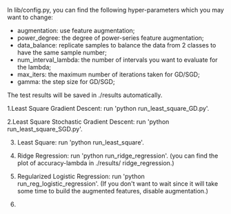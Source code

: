 In lib/config.py, you can find the following hyper-parameters which you may want to change:
- augmentation: use feature augmentation;
- power_degree: the degree of power-series feature augmentation;
- data_balance: replicate samples to balance the data from 2 classes to have the same sample number;
- num_interval_lambda: the number of intervals you want to evaluate for the lambda;
- max_iters: the maximum number of iterations taken for GD/SGD;
- gamma: the step size for GD/SGD;

The test results will be saved in ./results automatically.


1.Least Square Gradient Descent: 
run  'python run_least_square_GD.py'.

2.Least Square Stochastic Gradient Descent: 
run  'python run_least_square_SGD.py'.

3. Least Square: 
run  'python run_least_square'.

4. Ridge Regression: 
run  'python run_ridge_regression'.
(you can find the plot of accuracy-lambda in ./results/ ridge_regression.)

5. Regularized Logistic Regression: 
run  'python run_reg_logistic_regression'.
(If you don't want to wait since it will take some time to build the augmented features, disable augmentation.)

6. 
